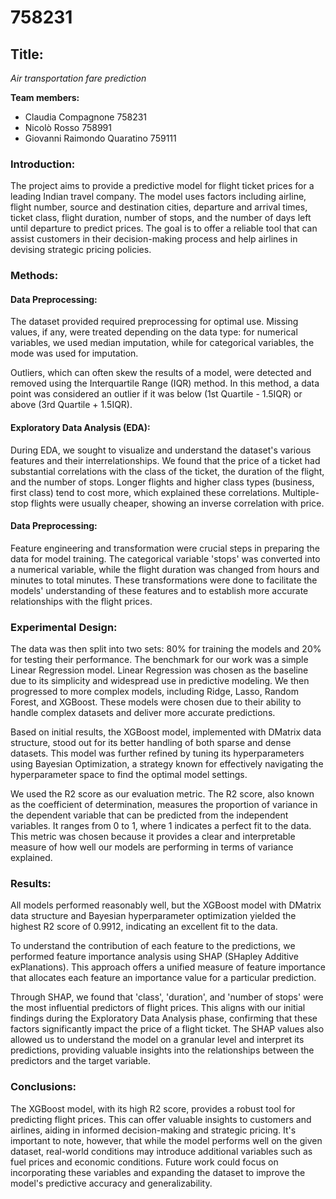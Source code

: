 # 758231

## **Title:**
*Air transportation fare prediction*


**Team members:**
- Claudia Compagnone 758231
- Nicolò Rosso 758991
- Giovanni Raimondo Quaratino 759111



### **Introduction:**
The project aims to provide a predictive model for flight ticket prices for a leading Indian travel company. The model uses factors including airline, flight number, source and destination cities, departure and arrival times, ticket class, flight duration, number of stops, and the number of days left until departure to predict prices. The goal is to offer a reliable tool that can assist customers in their decision-making process and help airlines in devising strategic pricing policies.


### **Methods:**

#### **Data Preprocessing:**
The dataset provided required preprocessing for optimal use. Missing values, if any, were treated depending on the data type: for numerical variables, we used median imputation, while for categorical variables, the mode was used for imputation.

Outliers, which can often skew the results of a model, were detected and removed using the Interquartile Range (IQR) method. In this method, a data point was considered an outlier if it was below (1st Quartile - 1.5IQR) or above (3rd Quartile + 1.5IQR).

#### **Exploratory Data Analysis (EDA):**
During EDA, we sought to visualize and understand the dataset's various features and their interrelationships. We found that the price of a ticket had substantial correlations with the class of the ticket, the duration of the flight, and the number of stops. Longer flights and higher class types (business, first class) tend to cost more, which explained these correlations. Multiple-stop flights were usually cheaper, showing an inverse correlation with price.

#### **Data Preprocessing:**

Feature engineering and transformation were crucial steps in preparing the data for model training. The categorical variable 'stops' was converted into a numerical variable, while the flight duration was changed from hours and minutes to total minutes. These transformations were done to facilitate the models' understanding of these features and to establish more accurate relationships with the flight prices.

### **Experimental Design:**
The data was then split into two sets: 80% for training the models and 20% for testing their performance. The benchmark for our work was a simple Linear Regression model. Linear Regression was chosen as the baseline due to its simplicity and widespread use in predictive modeling. We then progressed to more complex models, including Ridge, Lasso, Random Forest, and XGBoost. These models were chosen due to their ability to handle complex datasets and deliver more accurate predictions.

Based on initial results, the XGBoost model, implemented with DMatrix data structure, stood out for its better handling of both sparse and dense datasets. This model was further refined by tuning its hyperparameters using Bayesian Optimization, a strategy known for effectively navigating the hyperparameter space to find the optimal model settings.

We used the R2 score as our evaluation metric. The R2 score, also known as the coefficient of determination, measures the proportion of variance in the dependent variable that can be predicted from the independent variables. It ranges from 0 to 1, where 1 indicates a perfect fit to the data. This metric was chosen because it provides a clear and interpretable measure of how well our models are performing in terms of variance explained.


### **Results:**
All models performed reasonably well, but the XGBoost model with DMatrix data structure and Bayesian hyperparameter optimization yielded the highest R2 score of 0.9912, indicating an excellent fit to the data.

To understand the contribution of each feature to the predictions, we performed feature importance analysis using SHAP (SHapley Additive exPlanations). This approach offers a unified measure of feature importance that allocates each feature an importance value for a particular prediction.

Through SHAP, we found that 'class', 'duration', and 'number of stops' were the most influential predictors of flight prices. This aligns with our initial findings during the Exploratory Data Analysis phase, confirming that these factors significantly impact the price of a flight ticket. The SHAP values also allowed us to understand the model on a granular level and interpret its predictions, providing valuable insights into the relationships between the predictors and the target variable.

### **Conclusions:**
The XGBoost model, with its high R2 score, provides a robust tool for predicting flight prices. This can offer valuable insights to customers and airlines, aiding in informed decision-making and strategic pricing. It's important to note, however, that while the model performs well on the given dataset, real-world conditions may introduce additional variables such as fuel prices and economic conditions. Future work could focus on incorporating these variables and expanding the dataset to improve the model's predictive accuracy and generalizability.
